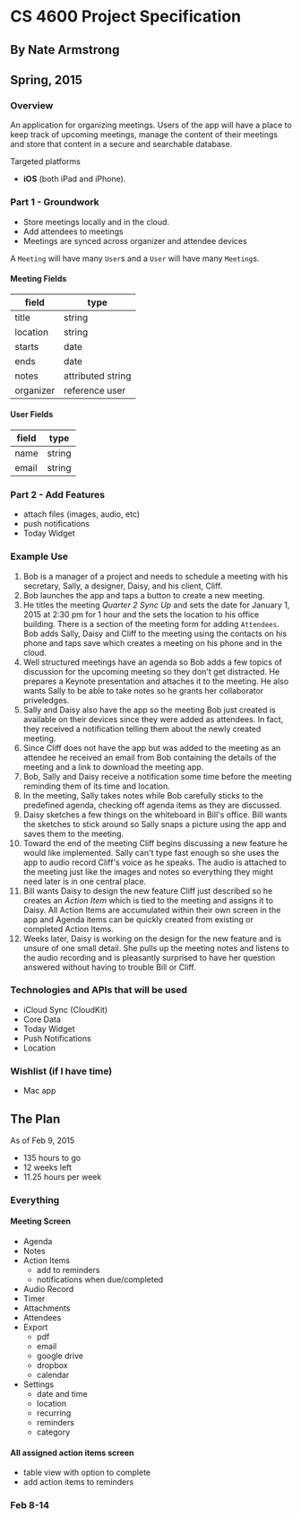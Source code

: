 # CS 4600 Project Specification

## By Nate Armstrong
## Spring, 2015

### Overview
An application for organizing meetings. Users of the app will have a place to keep track
of upcoming meetings, manage the content of their meetings and store that content
in a secure and searchable database.

Targeted platforms
* **iOS** (both iPad and iPhone).

### Part 1 - Groundwork
* Store meetings locally and in the cloud.
* Add attendees to meetings
* Meetings are synced across organizer and attendee devices

A `Meeting` will have many `User`s and a `User` will have many `Meeting`s.

#### Meeting Fields

field | type
----- | -----
title | string
location | string
starts | date
ends | date
notes | attributed string
organizer | reference user

#### User Fields

field | type
----- | ----
name | string
email | string

### Part 2 - Add Features
* attach files (images, audio, etc)
* push notifications
* Today Widget


### Example Use

1. Bob is a manager of a project and needs to schedule a meeting with his secretary,
Sally, a designer, Daisy, and his client, Cliff.
2. Bob launches the app and taps a button to create a new meeting.
3. He titles the meeting _Quarter 2 Sync Up_ and sets the date for January 1, 2015 at
2:30 pm for 1 hour and the sets the location to his office building. There is a section of
the meeting form for adding `Attendees`. Bob adds Sally, Daisy and Cliff to the
meeting using the contacts on his phone and taps save which creates a meeting on
his phone and in the cloud.
4. Well structured meetings have an agenda so Bob adds a few topics of discussion
for the upcoming meeting so they don't get distracted. He prepares a Keynote presentation
and attaches it to the meeting. He also wants Sally to be able to take notes so
he grants her collaborator priveledges.
5. Sally and Daisy also have the app so the meeting Bob just created is available
on their devices since they were added as attendees. In fact, they received a notification
telling them about the newly created meeting.
6. Since Cliff does not have the app but was added to the meeting as an attendee he
received an email from Bob containing the details of the meeting and a link to download
the meeting app.
7. Bob, Sally and Daisy receive a notification some time before the meeting reminding
them of its time and location.
8. In the meeting, Sally takes notes while Bob carefully sticks to the predefined
agenda, checking off agenda items as they are discussed.
9. Daisy sketches a few things on the whiteboard in Bill's office. Bill wants the
sketches to stick around so Sally snaps a picture using the app and saves them to
the meeting.
10. Toward the end of the meeting Cliff begins discussing a new feature he would
like implemented. Sally can't type fast enough so she uses the app to audio record
Cliff's voice as he speaks. The audio is attached to the meeting just like the
images and notes so everything they might need later is in one central place.
11. Bill wants Daisy to design the new feature Cliff just described so he creates
an _Action Item_ which is tied to the meeting and assigns it to Daisy. All Action
Items are accumulated within their own screen in the app and Agenda items can be
quickly created from existing or completed Action Items.
12. Weeks later, Daisy is working on the design for the new feature and is unsure
of one small detail. She pulls up the meeting notes and listens to the audio recording
and is pleasantly surprised to have her question answered without having to trouble
Bill or Cliff.

### Technologies and APIs that will be used
* iCloud Sync (CloudKit)
* Core Data
* Today Widget
* Push Notifications
* Location

### Wishlist (if I have time)
* Mac app

## The Plan

As of Feb 9, 2015

* 135 hours to go
* 12 weeks left
* 11.25 hours per week

### Everything

#### Meeting Screen
* Agenda
* Notes
* Action Items
  * add to reminders
  * notifications when due/completed
* Audio Record
* Timer
* Attachments
* Attendees
* Export
  * pdf
  * email
  * google drive
  * dropbox
  * calendar
* Settings
  * date and time
  * location
  * recurring
  * reminders
  * category

#### All assigned action items screen
* table view with option to complete
* add action items to reminders

### Feb 8-14
